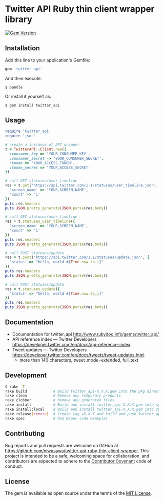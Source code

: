 # Twitter API Ruby thin client wrapper library

[![Gem Version](https://badge.fury.io/rb/twitter_api.svg)](https://badge.fury.io/rb/twitter_api)

## Installation

Add this line to your application's Gemfile:

```ruby
gem 'twitter_api'
```

And then execute:

    $ bundle

Or install it yourself as:

    $ gem install twitter_api

## Usage

```ruby
require 'twitter_api'
require 'json'

# create a instance of API wrapper
t = TwitterAPI::Client.new({
  :consumer_key => 'YOUR_CONSUMER_KEY',
  :consumer_secret => 'YOUR_CONSUMER_SECRET',
  :token => 'YOUR_ACCESS_TOKEN',
  :token_secret => 'YOUR_ACCESS_SECRET'
})

# call GET statuses/user_timeline
res = t.get('https://api.twitter.com/1.1/statuses/user_timeline.json', {
  'screen_name' => 'YOUR_SCREEN_NAME',
  'count' => '1'
})
puts res.headers
puts JSON.pretty_generate(JSON.parse(res.body))

# call GET statuses/user_timeline
res = t.statuses_user_timeline({
  'screen_name' => 'YOUR_SCREEN_NAME',
  'count' => '1'
})
puts res.headers
puts JSON.pretty_generate(JSON.parse(res.body))

# call POST statuses/update
res = t.post('https://api.twitter.com/1.1/statuses/update.json', {
  'status' => "hello, world #{Time.now.to_i}"
})
puts res.headers
puts JSON.pretty_generate(JSON.parse(res.body))

# call POST statuses/update
res = t.statuses_update({
  'status' => "hello, world #{Time.now.to_i}"
})
puts res.headers
puts JSON.pretty_generate(JSON.parse(res.body))
```

## Documentation

- Documentation for twitter_api http://www.rubydoc.info/gems/twitter_api/
- API reference index — Twitter Developers https://developer.twitter.com/en/docs/api-reference-index
- Tweet updates — Twitter Developers https://developer.twitter.com/en/docs/tweets/tweet-updates.html
  - more than 140 characters, tweet_mode=extended, full_text

## Development

```sh
$ rake -T
rake build            # Build twitter_api-X.X.X.gem into the pkg directory
rake clean            # Remove any temporary products
rake clobber          # Remove any generated files
rake install          # Build and install twitter_api-X.X.X.gem into system gems
rake install:local    # Build and install twitter_api-X.X.X.gem into system gems without network access
rake release[remote]  # Create tag vX.X.X and build and push twitter_api-X.X.X.gem to Rubygems
rake spec             # Run RSpec code examples
```

## Contributing

Bug reports and pull requests are welcome on GitHub at https://github.com/niwasawa/twitter-api-ruby-thin-client-wrapper. This project is intended to be a safe, welcoming space for collaboration, and contributors are expected to adhere to the [Contributor Covenant](http://contributor-covenant.org) code of conduct.

## License

The gem is available as open source under the terms of the [MIT License](http://opensource.org/licenses/MIT).

